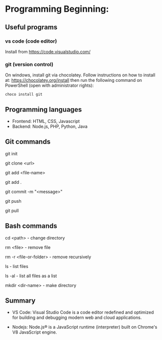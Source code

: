 # Programming Beginning:

## Useful programs

### vs code (code editor)
 
Install from https://code.visualstudio.com/

### git (version control)

On windows, install git via chocolatey. Follow instructions on how to install at: 
https://chocolatey.org/install
then run the following command on PowerShell (open with administrator rights):
```
choco install git
```

## Programming languages

- Frontend: HTML, CSS, Javascript
- Backend: Node.js, PHP, Python, Java

## Git commands

git init

git clone \<url>

git add \<file-name>

git add .

git commit -m "\<message>"

git push

git pull

## Bash commands

cd \<path> - change directory

rm \<file> - remove file

rm -r \<file-or-folder> - remove recursively

ls - list files

ls -al -  list all files as a list

mkdir \<dir-name> - make directory

## Summary

- VS Code: Visual Studio Code is a code editor redefined and optimized for building and debugging modern web and cloud applications.

- Nodejs: Node.js® is a JavaScript runtime (interpreter) built on Chrome's V8 JavaScript engine.



